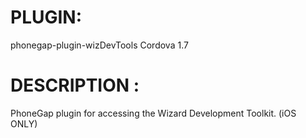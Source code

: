 

# PLUGIN: 

phonegap-plugin-wizDevTools
Cordova 1.7



# DESCRIPTION :

PhoneGap plugin for accessing the Wizard Development Toolkit. (iOS ONLY)

